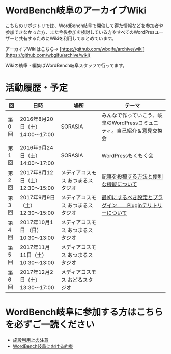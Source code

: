 # WordBench岐阜のアーカイブWiki
こちらのリポジトリでは、WordBench岐阜で開催して得た情報などを参加者や参加できなかった方、また今後参加を検討している方やすべてのWordPresユーザーと共有するためにWikiを利用してまとめています。

アーカイブWikiはこちら→ [https://github.com/wbgifu/archive/wiki](https://github.com/wbgifu/archive/wiki)

Wikiの執筆・編集はWordBench岐阜スタッフで行ってます。

# 活動履歴・予定
|回|日時|場所|テーマ|
|-----|-----|-----|-----|
|第0回|2016年8月20日（土） 14:00〜17:00|SORASIA|みんなで作っていこう、岐阜のWordPressコミュニティ。自己紹介＆意見交換会|
|第1回|2016年9月24日（土） 14:00〜17:00|SORASIA|WordPressもくもく会|
|第2回|2017年8月12日（土） 12:30〜15:00|メディアコスモス あつまるスタジオ|[記事を投稿する方法と便利な機能について](https://github.com/wbgifu/archive/wiki/02_20170812)|
|第3回|2017年9月9日（土） 12:30〜15:00|メディアコスモス あつまるスタジオ|[最初にするべき設定とプラグイン　　Pluginテリトリーについて](https://github.com/wbgifu/archive/wiki/03_20170909)|
|第4回|2017年10月1日 （日）10:30〜13:00|メディアコスモス あつまるスタジオ|
|第5回|2017年11月11日（土） 10:30〜13:00|メディアコスモス あつまるスタジオ|
|第6回|2017年12月2日（土）13:30〜17:00|メディアコスモス おどるスタジオ|

# WordBench岐阜に参加する方はこちらを必ずご一読ください
* [施設利用上の注意](https://github.com/wbgifu/archive/wiki/Note_on_use)    
* [WordBench岐阜における約束](https://github.com/wbgifu/archive/wiki/Promise)
